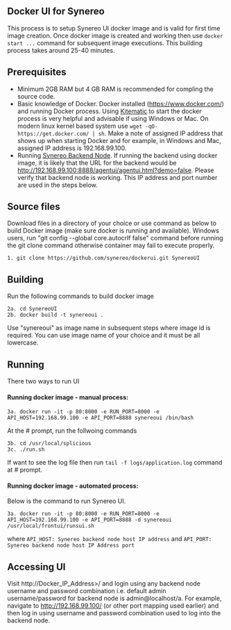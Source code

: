 
## Docker UI for Synereo

This process is to setup Synereo UI docker image and is valid for first time image creation. Once docker image is created and working then use `docker start ...` command for subsequent image executions. This building process takes around 25-40 minutes.

## Prerequisites
 * Minimum 2GB RAM but 4 GB RAM is recommended for compling the source code.
 * Basic knowledge of Docker. Docker installed (https://www.docker.com/) and running Docker process. Using  [Kitematic](https://docs.docker.com/kitematic/) to start the docker process is very helpful and advisable if using Windows or Mac. On modern linux kernel based system use `wget -qO- https://get.docker.com/ | sh`. Make a note of assigned IP address that shows up when starting Docker and for example, in Windows and Mac, assigned IP address is 192.168.99.100. 
 * Running [Synereo Backend Node](https://github.com/synereo/dockernode). If running the backend using docker image, it is  likely that the URL for the backend would be http://192.168.99.100:8888/agentui/agentui.html?demo=false. Please verify that backend node is working. This IP address and port number are used in the steps below.
 
<!---- 
If want to use existing Docker image to run backend (preferred method) then use the image from Docker hub using `docker pull livelygig/ui` after that jump to 'Running' section below and change the docker image to `livelygig/backend` from `spliciousbkendimage` in docker run command. 
--->
## Source files
Download files in a directory of your choice or use command as below to build Docker image (make sure docker is running and available). Windows users, run "git config --global core.autocrlf false" command before running the git clone command otherwise container may fail to execute properly.

    1. git clone https://github.com/synereo/dockerui.git SynereoUI
  
## Building
Run the following commands to build docker image

    2a. cd SynereoUI
    2b. docker build -t synereoui . 

  Use "synereoui" as image name in subsequent steps where image id is required. You can use image name of your choice and  it must be all lowercase.
  
## Running
There two ways to run UI 
#### Running docker image - manual process: 
```
3a. docker run -it -p 80:8000 -e RUN_PORT=8000 -e API_HOST=192.168.99.100 -e API_PORT=8888 synereoui /bin/bash
```
At the # prompt, run the follwoing commands
    
    3b. cd /usr/local/splicious
    3c. ./run.sh

If want to see the log file then run `tail -f logs/application.log` command at # prompt.  
  
#### Running docker image - automated process: 
Below is the command to run Synereo UI.

```
3a. docker run -it -p 80:8000 -e RUN_PORT=8000 -e API_HOST=192.168.99.100 -e API_PORT=8888 -d synereoui /usr/local/frontui/runsui.sh

```
where `API_HOST: Synereo backend node host IP address` and `API_PORT: Synereo backend node host IP Address port`

## Accessing UI
Visit http://Docker\_IP\_Address>/ and login using any backend node username and password combination i.e. default admin username/password for backend node is admin@localhost/a. For example, navigate to http://192.168.99.100/ (or other port mapping used earlier) and then log in using username and password combination used to log into the backend node.
